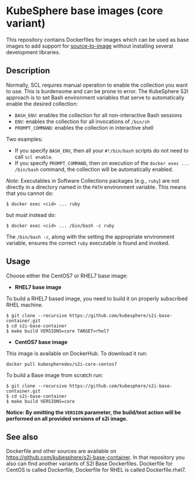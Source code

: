 KubeSphere base images (core variant)
========================================

This repository contains Dockerfiles for images which can be used as base images
to add support for [source-to-image](https://github.com/kubesphere/s2ioperator)
without installing several development libraries.


Description
--------------------------------

Normally, SCL requires manual operation to enable the collection you want to use.
This is burdensome and can be prone to error.
The KubeSphere S2I approach is to set Bash environment variables that
serve to automatically enable the desired collection:

* `BASH_ENV`: enables the collection for all non-interactive Bash sessions
* `ENV`: enables the collection for all invocations of `/bin/sh`
* `PROMPT_COMMAND`: enables the collection in interactive shell

Two examples:
* If you specify `BASH_ENV`, then all your `#!/bin/bash` scripts
do not need to call `scl enable`.
* If you specify `PROMPT_COMMAND`, then on execution of the
`docker exec ... /bin/bash` command, the collection will be automatically enabled.

*Note*:
Executables in Software Collections packages (e.g., `ruby`)
are not directly in a directory named in the `PATH` environment variable.
This means that you cannot do:

    $ docker exec <cid> ... ruby

but must instead do:

    $ docker exec <cid> ... /bin/bash -c ruby

The `/bin/bash -c`, along with the setting the appropriate environment variable,
ensures the correct `ruby` executable is found and invoked.


Usage
------------------------
Choose either the CentOS7 or RHEL7 base image:
*  **RHEL7 base image**

To build a RHEL7 based image, you need to build it on properly subscribed RHEL machine.

```
$ git clone --recursive https://github.com/kubesphere/s2i-base-container.git
$ cd s2i-base-container
$ make build VERSIONS=core TARGET=rhel7
```

*  **CentOS7 base image**

This image is available on DockerHub. To download it run:

```console
docker pull kubespheredev/s2i-core-centos7
```

To build a Base image from scratch run:

```
$ git clone --recursive https://github.com/kubesphere/s2i-base-container.git
$ cd s2i-base-container
$ make build VERSIONS=core
```

**Notice: By omitting the `VERSION` parameter, the build/test action will be performed
on all provided versions of s2i image.**


See also
--------
Dockerfile and other sources are available on https://github.com/kubesphere/s2i-base-container.
In that repository you also can find another variants of S2I Base Dockerfiles.
Dockerfile for CentOS is called Dockerfile, Dockerfile for RHEL is called Dockerfile.rhel7.
